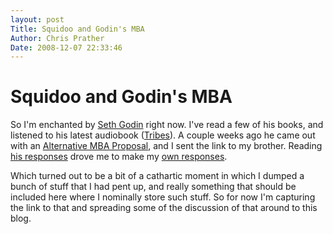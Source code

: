 ```yaml
---
layout: post
Title: Squidoo and Godin's MBA  
Author: Chris Prather
Date: 2008-12-07 22:33:46
---
```


# Squidoo and Godin's MBA
So I'm enchanted by <a href="http://sethgodin.typepad.com/">Seth Godin</a> right now. I've read a few of his books, and listened to his latest audiobook (<a href="http://www.squidoo.com/tribesbook">Tribes</a>). A couple weeks ago he came out with an [Alternative MBA Proposal](http://www.squidoo.com/Alternative-MBA), and I sent the link to my brother. Reading [his responses](http://www.squidoo.com/Godin-application) drove me to make my [own responses](http://www.squidoo.com/Response-to-Alternative-MBA).

Which turned out to be a bit of a cathartic moment in which I dumped a bunch of stuff that I had pent up, and really something that should be included here where I nominally store such stuff. So for now I'm capturing the link to that and spreading some of the discussion of that around to this blog.
